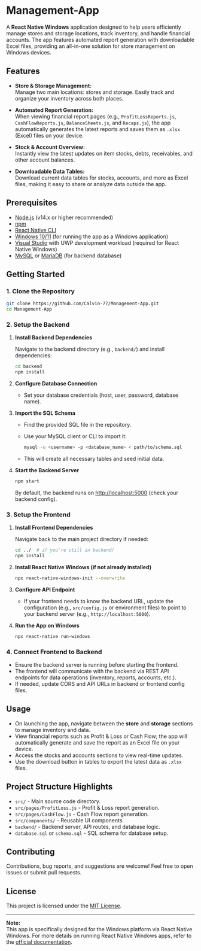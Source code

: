 # Management-App

A **React Native Windows** application designed to help users efficiently manage stores and storage locations, track inventory, and handle financial accounts. The app features automated report generation with downloadable Excel files, providing an all-in-one solution for store management on Windows devices.

## Features

- **Store & Storage Management:**  
  Manage two main locations: stores and storage. Easily track and organize your inventory across both places.

- **Automated Report Generation:**  
  When viewing financial report pages (e.g., `ProfitLossReports.js`, `CashFlowReports.js`, `BalanceSheets.js`, and `Recaps.js`), the app automatically generates the latest reports and saves them as `.xlsx` (Excel) files on your device.

- **Stock & Account Overview:**  
  Instantly view the latest updates on item stocks, debts, receivables, and other account balances.

- **Downloadable Data Tables:**  
  Download current data tables for stocks, accounts, and more as Excel files, making it easy to share or analyze data outside the app.

## Prerequisites

- [Node.js](https://nodejs.org/) (v14.x or higher recommended)
- [npm](https://www.npmjs.com/)
- [React Native CLI](https://reactnative.dev/docs/environment-setup)
- [Windows 10/11](https://reactnative.dev/docs/running-on-windows) (for running the app as a Windows application)
- [Visual Studio](https://visualstudio.microsoft.com/) with UWP development workload (required for React Native Windows)
- [MySQL](https://www.mysql.com/) or [MariaDB](https://mariadb.org/) (for backend database)

## Getting Started

### 1. Clone the Repository

```sh
git clone https://github.com/Calvin-77/Management-App.git
cd Management-App
```

### 2. Setup the Backend

1. **Install Backend Dependencies**

   Navigate to the backend directory (e.g., `backend/`) and install dependencies:

   ```sh
   cd backend
   npm install
   ```

2. **Configure Database Connection**

   - Set your database credentials (host, user, password, database name).

3. **Import the SQL Schema**

   - Find the provided SQL file in the repository.
   - Use your MySQL client or CLI to import it:

     ```sh
     mysql -u <username> -p <database_name> < path/to/schema.sql
     ```

   - This will create all necessary tables and seed initial data.

4. **Start the Backend Server**

   ```sh
   npm start
   ```

   By default, the backend runs on [http://localhost:5000](http://localhost:5000) (check your backend config).

### 3. Setup the Frontend

1. **Install Frontend Dependencies**

   Navigate back to the main project directory if needed:

   ```sh
   cd ../  # if you're still in backend/
   npm install
   ```

2. **Install React Native Windows (if not already installed)**

   ```sh
   npx react-native-windows-init --overwrite
   ```

3. **Configure API Endpoint**

   - If your frontend needs to know the backend URL, update the configuration (e.g., `src/config.js` or environment files) to point to your backend server (e.g., `http://localhost:5000`).

4. **Run the App on Windows**

   ```sh
   npx react-native run-windows
   ```

### 4. Connect Frontend to Backend

- Ensure the backend server is running before starting the frontend.
- The frontend will communicate with the backend via REST API endpoints for data operations (inventory, reports, accounts, etc.).
- If needed, update CORS and API URLs in backend or frontend config files.

## Usage

- On launching the app, navigate between the **store** and **storage** sections to manage inventory and data.
- View financial reports such as Profit & Loss or Cash Flow; the app will automatically generate and save the report as an Excel file on your device.
- Access the stocks and accounts sections to view real-time updates.
- Use the download button in tables to export the latest data as `.xlsx` files.

## Project Structure Highlights

- `src/` - Main source code directory.
- `src/pages/ProfitLoss.js` - Profit & Loss report generation.
- `src/pages/CashFlow.js` - Cash Flow report generation.
- `src/components/` - Reusable UI components.
- `backend/` - Backend server, API routes, and database logic.
- `database.sql` or `schema.sql` - SQL schema for database setup.

## Contributing

Contributions, bug reports, and suggestions are welcome! Feel free to open issues or submit pull requests.

## License

This project is licensed under the [MIT License](LICENSE).

---

**Note:**  
This app is specifically designed for the Windows platform via React Native Windows. For more details on running React Native Windows apps, refer to the [official documentation](https://microsoft.github.io/react-native-windows/).
